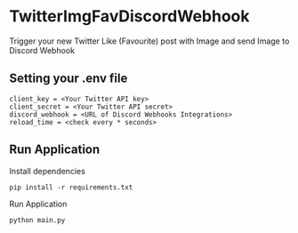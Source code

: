 ﻿# TwitterImgFavDiscordWebhook

Trigger your new Twitter Like (Favourite) post with Image and send Image to Discord Webhook

## Setting your .env file

    client_key = <Your Twitter API key>
    client_secret = <Your Twitter API secret>
    discord_webhook = <URL of Discord Webhooks Integrations>
    reload_time = <check every * seconds>

## Run Application

Install dependencies

    pip install -r requirements.txt

Run Application

    python main.py

